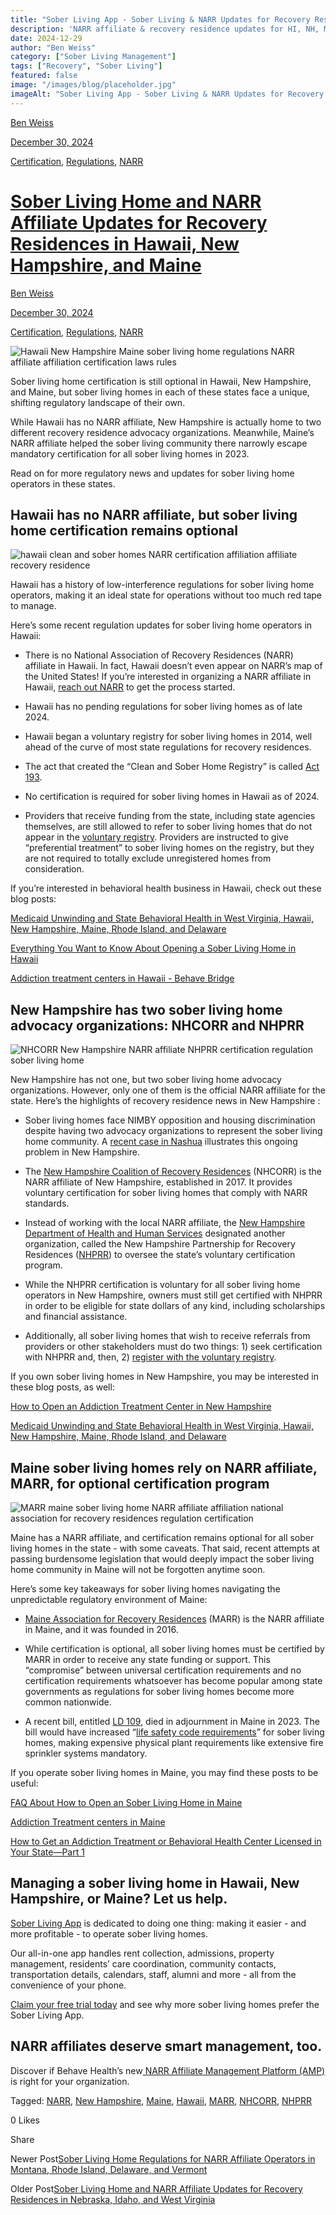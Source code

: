 ```yaml
---
title: "Sober Living App - Sober Living & NARR Updates for Recovery Residences in HI, NH, ME"
description: 'NARR affiliate & recovery residence updates for HI, NH, ME. Get key info for sober living homes from Sober Living App''s blog post.'
date: 2024-12-29
author: "Ben Weiss"
category: ["Sober Living Management"]
tags: ["Recovery", "Sober Living"]
featured: false
image: "/images/blog/placeholder.jpg"
imageAlt: "Sober Living App - Sober Living & NARR Updates for Recovery Residences in HI, NH, ME"
---
```


[Ben Weiss](../../../../sober-living-app-blog%EF%B9%96author=5a811b27db7926c296af1851.html)

[December 30, 2024](sober-living-home-and-narr-affiliate-updates-for-recovery-residences-in-hawaii-new-hampshire-and-maine.html)

[Certification](../../../category/Certification.html), [Regulations](../../../category/Regulations.html), [NARR](../../../category/NARR.html)

#  [Sober Living Home and NARR Affiliate Updates for Recovery Residences in Hawaii, New Hampshire, and Maine](sober-living-home-and-narr-affiliate-updates-for-recovery-residences-in-hawaii-new-hampshire-and-maine.html)

[Ben Weiss](../../../../sober-living-app-blog%EF%B9%96author=5a811b27db7926c296af1851.html)

[December 30, 2024](sober-living-home-and-narr-affiliate-updates-for-recovery-residences-in-hawaii-new-hampshire-and-maine.html)

[Certification](../../../category/Certification.html), [Regulations](../../../category/Regulations.html), [NARR](../../../category/NARR.html)

![Hawaii New Hampshire Maine sober living home regulations NARR affiliate affiliation certification laws rules](/images/blog/sober-living-home-and-narr-affiliate-updates-for-recovery-residences-in-hawaii-new-hampshire-and-maine/Screen_Shot_2024-12-29_at_6.17.43_PM.png)

Sober living home certification is still optional in Hawaii, New Hampshire, and Maine, but sober living homes in each of these states face a unique, shifting regulatory landscape of their own. 

While Hawaii has no NARR affiliate, New Hampshire is actually home to two different recovery residence advocacy organizations. Meanwhile, Maine’s NARR affiliate helped the sober living community there narrowly escape mandatory certification for all sober living homes in 2023. 

Read on for more regulatory news and updates for sober living home operators in these states. 

## Hawaii has no NARR affiliate, but sober living home certification remains optional 

![hawaii clean and sober homes NARR certification affiliation affiliate recovery residence](/images/blog/sober-living-home-and-narr-affiliate-updates-for-recovery-residences-in-hawaii-new-hampshire-and-maine/Screen_Shot_2024-12-29_at_6.17.52_PM.png)

Hawaii has a history of low-interference regulations for sober living home operators, making it an ideal state for operations without too much red tape to manage. 

Here’s some recent regulation updates for sober living home operators in Hawaii: 

  * There is no National Association of Recovery Residences (NARR) affiliate in Hawaii. In fact, Hawaii doesn’t even appear on NARR’s map of the United States! If you’re interested in organizing a NARR affiliate in Hawaii, [reach out NARR](https://narronline.org/affiliates/) to get the process started.

  * Hawaii has no pending regulations for sober living homes as of late 2024. 

  * Hawaii began a voluntary registry for sober living homes in 2014, well ahead of the curve of most state regulations for recovery residences.

  * The act that created the “Clean and Sober Home Registry” is called [Act 193](../../../../../www.capitol.hawaii.gov/sessions/Session2015/Testimony/HB1291_TESTIMONY_HLT_02-18-15_.PDF). 

  * No certification is required for sober living homes in Hawaii as of 2024. 

  * Providers that receive funding from the state, including state agencies themselves, are still allowed to refer to sober living homes that do not appear in the [voluntary registry](https://portal.ehawaii.gov/home/online-services/cshome/). Providers are instructed to give “preferential treatment” to sober living homes on the registry, but they are not required to totally exclude unregistered homes from consideration. 

If you’re interested in behavioral health business in Hawaii, check out these blog posts:

[Medicaid Unwinding and State Behavioral Health in West Virginia, Hawaii, New Hampshire, Maine, Rhode Island, and Delaware](https://behavehealth.com/blog/2023/5/2/medicaid-unwinding-and-state-behavioral-health-in-west-virginia-hawaii-new-hampshire-maine-rhode-island-and-delaware)

[Everything You Want to Know About Opening a Sober Living Home in Hawaii](../../../2023/1/26/everything-you-want-to-know-about-opening-a-sober-living-home-in-hawaii.html)

[Addiction treatment centers in Hawaii - Behave Bridge](https://bridge.behavehealth.com/rehabs/hawaii)

## New Hampshire has two sober living home advocacy organizations: NHCORR and NHPRR

![NHCORR New Hampshire NARR affiliate NHPRR certification regulation sober living home](/images/blog/sober-living-home-and-narr-affiliate-updates-for-recovery-residences-in-hawaii-new-hampshire-and-maine/Screen_Shot_2024-12-29_at_6.18.00_PM.png)

New Hampshire has not one, but two sober living home advocacy organizations. However, only one of them is the official NARR affiliate for the state. Here’s the highlights of recovery residence news in New Hampshire : 

  * Sober living homes face NIMBY opposition and housing discrimination despite having two advocacy organizations to represent the sober living home community. A [recent case in Nashua](https://www.nhbr.com/lawsuit-newlife-nh-says-city-wrongly-denied-sober-house-on-archery-lane/) illustrates this ongoing problem in New Hampshire. 

  * The [New Hampshire Coalition of Recovery Residences](https://www.nhcorr.org) (NHCORR) is the NARR affiliate of New Hampshire, established in 2017. It provides voluntary certification for sober living homes that comply with NARR standards. 

  * Instead of working with the local NARR affiliate, the [New Hampshire Department of Health and Human Services](https://www.dhhs.nh.gov/programs-services/health-care/recovery-housing) designated another organization, called the New Hampshire Partnership for Recovery Residences ([NHPRR](https://nhprr.com/)) to oversee the state’s voluntary certification program.  

  * While the NHPRR certification is voluntary for all sober living home operators in New Hampshire, owners must still get certified with NHPRR in order to be eligible for state dollars of any kind, including scholarships and financial assistance. 

  * Additionally, all sober living homes that wish to receive referrals from providers or other stakeholders must do two things: 1) seek certification with NHPRR and, then, 2) [register with the voluntary registry](../../../../../www.dhhs.nh.gov/sites/g/files/ehbemt476/files/documents2/updated-new-hampshire-recovery-house-registration-form-11-2024.pdf). 

If you own sober living homes in New Hampshire, you may be interested in these blog posts, as well:

[How to Open an Addiction Treatment Center in New Hampshire](https://behavehealth.com/blog/2022/7/19/how-to-open-an-addiction-treatment-center-in-new-hampshire)

[Medicaid Unwinding and State Behavioral Health in West Virginia, Hawaii, New Hampshire, Maine, Rhode Island, and Delaware](https://behavehealth.com/blog/2023/5/2/medicaid-unwinding-and-state-behavioral-health-in-west-virginia-hawaii-new-hampshire-maine-rhode-island-and-delaware)

## Maine sober living homes rely on NARR affiliate, MARR, for optional certification program

![MARR maine sober living home NARR affiliate affiliation national association for recovery residences regulation certification](/images/blog/sober-living-home-and-narr-affiliate-updates-for-recovery-residences-in-hawaii-new-hampshire-and-maine/Screen_Shot_2024-12-29_at_6.18.15_PM.png)

Maine has a NARR affiliate, and certification remains optional for all sober living homes in the state - with some caveats. That said, recent attempts at passing burdensome legislation that would deeply impact the sober living home community in Maine will not be forgotten anytime soon. 

Here’s some key takeaways for sober living homes navigating the unpredictable regulatory environment of Maine: 

  * [Maine Association for Recovery Residences](https://www.mainerecoveryresidences.com/) (MARR) is the NARR affiliate in Maine, and it was founded in 2016. 

  * While certification is optional, all sober living homes must be certified by MARR in order to receive any state funding or support. This “compromise” between universal certification requirements and no certification requirements whatsoever has become popular among state governments as regulations for sober living homes become more common nationwide. 

  * A recent bill, entitled [LD 109](https://legislature.maine.gov/bills/display_ps.asp?snum=131&paper=HP0077PID=1456), died in adjournment in Maine in 2023. The bill would have increased “[life safety code requirements](https://mainebeacon.com/committee-warned-that-bill-could-eliminate-hundreds-of-recovery-residence-beds/)” for sober living homes, making expensive physical plant requirements like extensive fire sprinkler systems mandatory.

If you operate sober living homes in Maine, you may find these posts to be useful: 

[FAQ About How to Open an Sober Living Home in Maine](../../../2023/1/19/faq-about-how-to-open-an-sober-living-home-in-maine.html)

[Addiction Treatment centers in Maine](https://bridge.behavehealth.com/rehabs/maine)

[How to Get an Addiction Treatment or Behavioral Health Center Licensed in Your State—Part 1](https://behavehealth.com/blog/2019/9/23/how-to-get-an-addiction-treatment-or-behavioral-health-center-licensed-in-your-statepart-1)

## Managing a sober living home in Hawaii, New Hampshire, or Maine? Let us help.

[Sober Living App](../../../../index.html) is dedicated to doing one thing: making it easier - and more profitable - to operate sober living homes. 

Our all-in-one app handles rent collection, admissions, property management, residents’ care coordination, community contacts, transportation details, calendars, staff, alumni and more - all from the convenience of your phone. 

[Claim your free trial today](https://behavehealth.com/get-started?__hstc=135632115.075701b9fb7ccd58adc7b5b57a792227.1708902226082.1722205853113.1722795767849.32&__hssc=135632115.7.1722795767849&__hsfp=3530606189) and see why more sober living homes prefer the Sober Living App.

## NARR affiliates deserve smart management, too. 

Discover if Behave Health’s new[ NARR Affiliate Management Platform (AMP)](https://behavehealth.com/narr-affiliate) is right for your organization.

Tagged: [NARR](../../../tag/NARR.html), [New Hampshire](../../../tag/New+Hampshire.html), [Maine](../../../tag/Maine.html), [Hawaii](../../../tag/Hawaii.html), [MARR](../../../tag/MARR.html), [NHCORR](../../../tag/NHCORR.html), [NHPRR](../../../tag/NHPRR.html)

0 Likes

Share

Newer Post[Sober Living Home Regulations for NARR Affiliate Operators in Montana, Rhode Island, Delaware, and Vermont](sober-living-home-regulations-for-narr-affiliate-operators-in-montana-rhode-island-delaware-and-vermont.html)

Older Post[Sober Living Home and NARR Affiliate Updates for Recovery Residences in Nebraska, Idaho, and West Virginia](../9/sober-living-home-and-narr-affiliate-updates-for-recovery-residences-in-nebraska-idaho-and-west-virginia.html)